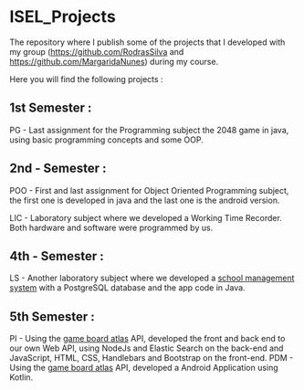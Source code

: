# ISEL_Projects
The repository where I publish some of the projects that I developed with my group (https://github.com/RodrasSilva and https://github.com/MargaridaNunes) during my course.

Here you will find the following projects : 

## 1st Semester : 
PG - Last assignment for the Programming subject the 2048 game in java, using basic programming concepts and some OOP.

## 2nd - Semester : 
POO - First and last assignment for Object Oriented Programming subject, the first one is developed in java and the last one is the android version.

LIC - Laboratory subject where we developed a Working Time Recorder. Both hardware and software were programmed by us.

## 4th - Semester : 
LS - Another laboratory subject where we developed a [school management system](https://github.com/RuiPacas/1819-2-common) with a PostgreSQL database and the app code in Java.

## 5th Semester :
PI - Using the [game board atlas](https://www.boardgameatlas.com/) API, developed the front and back end to our own Web API, using NodeJs and Elastic Search on the back-end and JavaScript, HTML, CSS, Handlebars and Bootstrap on the front-end.
PDM - Using the [game board atlas](https://www.boardgameatlas.com/) API, developed a Android Application using Kotlin.


